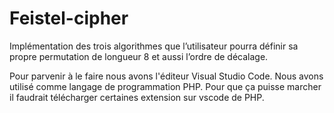 # Feistel-cipher


Implémentation des trois algorithmes que l’utilisateur pourra définir sa
propre permutation de longueur 8 et aussi l’ordre de décalage.

Pour parvenir à le faire nous avons l'éditeur Visual Studio Code.
Nous avons utilisé comme langage de programmation PHP.
Pour que ça puisse marcher il faudrait télécharger certaines extension sur vscode de PHP.
